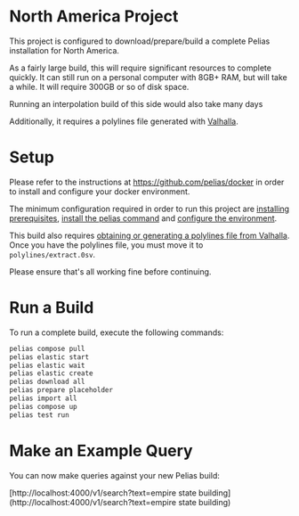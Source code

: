 # North America Project

This project is configured to download/prepare/build a complete Pelias installation for North America.

As a fairly large build, this will require significant resources to complete quickly. It can still run on a personal computer with 8GB+ RAM, but will take a while. It will require 300GB or so of disk space.

Running an interpolation build of this side would also take many days

Additionally, it requires a polylines file generated with [Valhalla](https://github.com/valhalla).

# Setup

Please refer to the instructions at https://github.com/pelias/docker in order to install and configure your docker environment.

The minimum configuration required in order to run this project are [installing prerequisites](https://github.com/pelias/docker#prerequisites), [install the pelias command](https://github.com/pelias/docker#installing-the-pelias-command) and [configure the environment](https://github.com/pelias/docker#configure-environment).

This build also requires [obtaining or generating a polylines file from Valhalla](https://github.com/pelias/polylines/wiki/Generating-polylines-from-Valhalla). Once you have the polylines file, you must move it to `polylines/extract.0sv`.

Please ensure that's all working fine before continuing.

# Run a Build

To run a complete build, execute the following commands:

```bash
pelias compose pull
pelias elastic start
pelias elastic wait
pelias elastic create
pelias download all
pelias prepare placeholder
pelias import all
pelias compose up
pelias test run
```

# Make an Example Query

You can now make queries against your new Pelias build:

[http://localhost:4000/v1/search?text=empire state building](http://localhost:4000/v1/search?text=empire state building)

